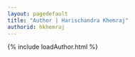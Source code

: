 ```yaml
---
layout: pagedefault
title: "Author | Harischandra Khemraj"
authorid: hkhemraj
---
```

{% include loadAuthor.html %}